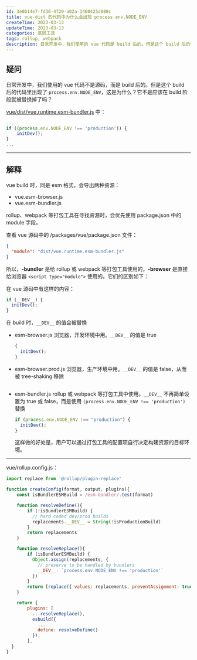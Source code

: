 ```yaml
---
id: 3e0b14e7-fd36-4729-a02a-3460425d880c
title: vue-dist 的代码中为什么会出现 process.env.NODE_ENV
createTime: 2023-03-13
updateTime: 2023-03-13
categories: 底层工具
tags: rollup, webpack
description: 日常开发中，我们使用的 vue 代码是 build 后的。但是这个 build 后的代码里出现了  process.env.NODE_ENV，这是为什么？它为什么没有在 build 阶段被替换掉？
---
```


## 疑问

日常开发中，我们使用的 vue 代码不是源码，而是 build 后的。但是这个 build 后的代码里出现了 `process.env.NODE_ENV`，这是为什么？它不是应该在 build 阶段就被替换掉了吗？

[vue/dist/vue.runtime.esm-bundler.js](https://unpkg.com/browse/vue@3.2.47/dist/vue.runtime.esm-bundler.js) 中：

```js
...
if ((process.env.NODE_ENV !== 'production')) {
    initDev();
}
...
```

---

## 解释

vue build 时，同是 esm 格式，会导出两种资源：

- vue.esm-browser.js
- vue.esm-bundler.js

rollup、webpack 等打包工具在寻找资源时，会优先使用 package.json 中的 module 字段。

查看 vue 源码中的 /packages/vue/package.json 文件：

```json
{
  "module": "dist/vue.runtime.esm-bundler.js"
}
```

所以，**-bundler** 是给 rollup 或 webpack 等打包工具使用的，**-browser** 是直接给浏览器 `<script type="module">` 使用的。它们的区别如下：

在 vue 源码中有这样的内容：

```js
if (__DEV__) {
  initDev();
}
```

在 build 时，`__DEV__` 的值会被替换

- esm-browser.js
  浏览器，开发环境中用。`__DEV__` 的值是 true
  ```js
  {
    initDev();
  }
  ```
- esm-browser.prod.js
  浏览器，生产环境中用。`__DEV__` 的值是 false，从而被 tree-shaking 移除

  ```js

  ```

- esm-bundler.js
  rollup 或 webpack 等打包工具中使用。`__DEV__` 不再简单设置为 true 或 false，而是使用 `(process.env.NODE_ENV !== 'production')` 替换
  ```js
  if (process.env.NODE_ENV !== "production") {
    initDev();
  }
  ```
  这样做的好处是，用户可以通过打包工具的配置项自行决定构建资源的目标环境。

---

vue/rollup.config.js：

```js
import replace from '@rollup/plugin-replace'

function createConfig(format, output, plugins){
	const isBundlerESMBuild = /esm-bundler/.test(format)

	function resolveDefine(){
	    if (!isBundlerESMBuild) {
	      // hard coded dev/prod builds
	      replacements.__DEV__ = String(!isProductionBuild)
	    }
	    return replacements
	}

	function resolveReplace(){
	    if (isBundlerESMBuild) {
	      Object.assign(replacements, {
	        // preserve to be handled by bundlers
	        __DEV__: `process.env.NODE_ENV !== 'production'`
	      })
	    }
	    return [replace({ values: replacements, preventAssignment: true })]
	}

	return {
	    plugins: [
	      ...resolveReplace(),
	      esbuild({
	        ...
	        define: resolveDefine()
	      }),
	    ],
  }
}


```
